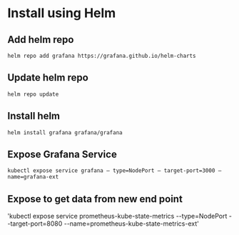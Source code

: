 # Install using Helm

## Add helm repo

`helm repo add grafana https://grafana.github.io/helm-charts`

## Update helm repo

`helm repo update`

## Install helm 

`helm install grafana grafana/grafana`

## Expose Grafana Service

`kubectl expose service grafana — type=NodePort — target-port=3000 — name=grafana-ext`

## Expose to get data from new end point

'kubectl expose service prometheus-kube-state-metrics --type=NodePort --target-port=8080 --name=prometheus-kube-state-metrics-ext'
